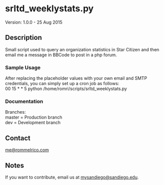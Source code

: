 # srltd_weeklystats.py

Version: 1.0.0 - 25 Aug 2015

## Description

Small script used to query an organization statistics in Star Citizen and then email me a message in BBCode to post in a php forum. 

### Sample Usage

After replacing the placeholder values with your own email and SMTP credentials, you can simply set up a cron job as follows:   
00 15 * * 5 python /home/romri/scripts/srltd_weeklystats.py

### Documentation  
Branches:  
master = Production branch  
dev = Development branch  

## Contact

<me@rommelrico.com>

## Notes

If you want to contribute, email us at <mysandiego@sandiego.edu>.
